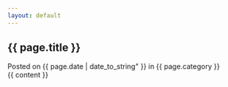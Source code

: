 ```yaml
---
layout: default
---
```

<div id="article-container">
<h2 class="title">{{ page.title }}</h2>
<div id="post-date">Posted on {{ page.date | date_to_string" }} in {{  page.category  }}</div>
{{ content }}
</div>
